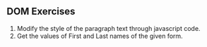 ## DOM Exercises

1. Modify the style of the paragraph text through javascript code.
2. Get the values of First and Last names of the given form.
